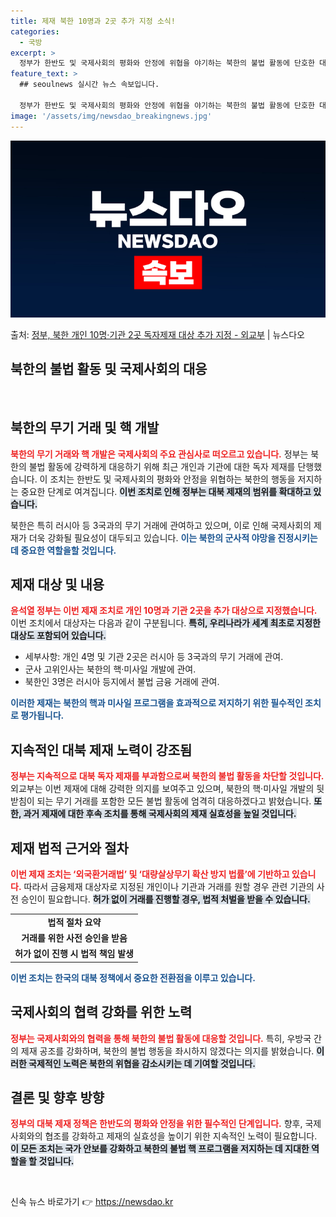 ```yaml
---
title: 제재 북한 10명과 2곳 추가 지정 소식!
categories:
  - 국방
excerpt: >
  정부가 한반도 및 국제사회의 평화와 안정에 위협을 야기하는 북한의 불법 활동에 단호한 대응 차원에서 개인 1…
feature_text: >
  ## seoulnews 실시간 뉴스 속보입니다.

  정부가 한반도 및 국제사회의 평화와 안정에 위협을 야기하는 북한의 불법 활동에 단호한 대응 차원에서 개인 1…
image: '/assets/img/newsdao_breakingnews.jpg'
---
```


![뉴스다오 속보](/assets/img/newsdao_breakingnews.jpg)

<p>출처: <a href="https://newsdao.kr/2030" rel="dofollow">정부, 북한 개인 10명·기관 2곳 독자제재 대상 추가 지정 - 외교부</a> | 뉴스다오</p>

<h2 data-ke-size="size26">북한의 불법 활동 및 국제사회의 대응</h2>

<p data-ke-size="size16">&nbsp;</p>

<h2 data-ke-size="size26">북한의 무기 거래 및 핵 개발</h2>
<b><span style="color: #ee2323;">북한의 무기 거래와 핵 개발은 국제사회의 주요 관심사로 떠오르고 있습니다.</span></b> 정부는 북한의 불법 활동에 강력하게 대응하기 위해 최근 개인과 기관에 대한 독자 제재를 단행했습니다. 이 조치는 한반도 및 국제사회의 평화와 안정을 위협하는 북한의 행동을 저지하는 중요한 단계로 여겨집니다. <b><span style="background-color: #21538527;">이번 조치로 인해 정부는 대북 제재의 범위를 확대하고 있습니다.</span></b> 

북한은 특히 러시아 등 3국과의 무기 거래에 관여하고 있으며, 이로 인해 국제사회의 제재가 더욱 강화될 필요성이 대두되고 있습니다. <b><span style="color: #1a5490;">이는 북한의 군사적 야망을 진정시키는 데 중요한 역할을할 것입니다.</span></b> 

<h2 data-ke-size="size26">제재 대상 및 내용</h2>
<b><span style="color: #ee2323;">윤석열 정부는 이번 제재 조치로 개인 10명과 기관 2곳을 추가 대상으로 지정했습니다.</span></b> 이번 조치에서 대상자는 다음과 같이 구분됩니다. <b><span style="background-color: #21538527;">특히, 우리나라가 세계 최초로 지정한 대상도 포함되어 있습니다.</span></b> 

<ul>
<li>세부사항: 개인 4명 및 기관 2곳은 러시아 등 3국과의 무기 거래에 관여.</li>
<li>군사 고위인사는 북한의 핵·미사일 개발에 관여.</li>
<li>북한인 3명은 러시아 등지에서 불법 금융 거래에 관여.</li>
</ul>

<b><span style="color: #1a5490;">이러한 제재는 북한의 핵과 미사일 프로그램을 효과적으로 저지하기 위한 필수적인 조치로 평가됩니다.</span></b>

<h2 data-ke-size="size26">지속적인 대북 제재 노력이 강조됨</h2>
<b><span style="color: #ee2323;">정부는 지속적으로 대북 독자 제재를 부과함으로써 북한의 불법 활동을 차단할 것입니다.</span></b> 외교부는 이번 제재에 대해 강력한 의지를 보여주고 있으며, 북한의 핵·미사일 개발의 뒷받침이 되는 무기 거래를 포함한 모든 불법 활동에 엄격히 대응하겠다고 밝혔습니다. <b><span style="background-color: #21538527;">또한, 과거 제재에 대한 후속 조치를 통해 국제사회의 제재 실효성을 높일 것입니다.</span></b> 

<h2 data-ke-size="size26">제재 법적 근거와 절차</h2>
<b><span style="color: #ee2323;">이번 제재 조치는 ‘외국환거래법’ 및 ‘대량살상무기 확산 방지 법률’에 기반하고 있습니다.</span></b> 따라서 금융제재 대상자로 지정된 개인이나 기관과 거래를 원할 경우 관련 기관의 사전 승인이 필요합니다. <b><span style="background-color: #21538527;">허가 없이 거래를 진행할 경우, 법적 처벌을 받을 수 있습니다.</span></b> 

<table style="width: 100%; border-collapse: collapse;">
  <tr>
    <td style="text-align: center; height: 17px;"><b>법적 절차 요약</b></td>
  </tr>
  <tr>
    <td style="text-align: center; height: 17px;"><b>거래를 위한 사전 승인을 받음</b></td>
  </tr>
  <tr>
    <td style="text-align: center; height: 17px;"><b>허가 없이 진행 시 법적 책임 발생</b></td>
  </tr>
</table>

<b><span style="color: #1a5490;">이번 조치는 한국의 대북 정책에서 중요한 전환점을 이루고 있습니다.</span></b>

<h2 data-ke-size="size26">국제사회의 협력 강화를 위한 노력</h2>
<b><span style="color: #ee2323;">정부는 국제사회와의 협력을 통해 북한의 불법 활동에 대응할 것입니다.</span></b> 특히, 우방국 간의 제재 공조를 강화하며, 북한의 불법 행동을 좌시하지 않겠다는 의지를 밝혔습니다. <b><span style="background-color: #21538527;">이러한 국제적인 노력은 북한의 위협을 감소시키는 데 기여할 것입니다.</span></b> 

<h2 data-ke-size="size26">결론 및 향후 방향</h2>
<b><span style="color: #ee2323;">정부의 대북 제재 정책은 한반도의 평화와 안정을 위한 필수적인 단계입니다.</span></b> 향후, 국제사회와의 협조를 강화하고 제재의 실효성을 높이기 위한 지속적인 노력이 필요합니다. <b><span style="background-color: #21538527;">이 모든 조치는 국가 안보를 강화하고 북한의 불법 핵 프로그램을 저지하는 데 지대한 역할을 할 것입니다.</span></b> 

<p data-ke-size="size16">&nbsp;</p> 

신속 뉴스 바로가기 👉 <a href="https://newsdao.kr" rel="dofollow">https://newsdao.kr</a>


